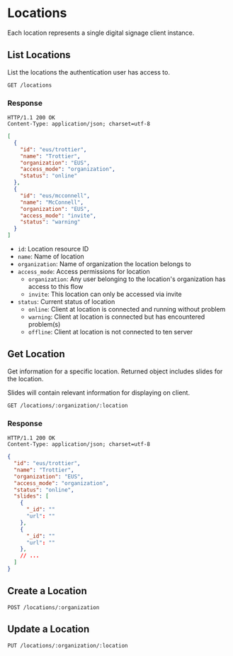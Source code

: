 # Locations

Each location represents a single digital signage client instance.

## List Locations
List the locations the authentication user has access to.

```
GET /locations
```

### Response
```
HTTP/1.1 200 OK
Content-Type: application/json; charset=utf-8
```
```json
[
  {
    "id": "eus/trottier",
    "name": "Trottier",
    "organization": "EUS",
    "access_mode": "organization",
    "status": "online"
  },
  {
    "id": "eus/mcconnell",
    "name": "McConnell",
    "organization": "EUS",
    "access_mode": "invite",
    "status": "warning"
  }
]
```

- `id`: Location resource ID
- `name`: Name of location
- `organization`: Name of organization the location belongs to
- `access_mode`: Access permissions for location
  - `organization`: Any user belonging to the location's organization has access to this flow
  - `invite`: This location can only be accessed via invite
- `status`: Current status of location
  - `online`: Client at location is connected and running without problem
  - `warning`: Client at location is connected but has encountered problem(s)
  - `offline`: Client at location is not connected to ten server


## Get Location
Get information for a specific location. Returned object includes slides for the location.

Slides will contain relevant information for displaying on client.

```
GET /locations/:organization/:location
```

### Response
```
HTTP/1.1 200 OK
Content-Type: application/json; charset=utf-8
```
```json
{
  "id": "eus/trottier",
  "name": "Trottier",
  "organization": "EUS",
  "access_mode": "organization",
  "status": "online",
  "slides": [
    {
      "_id": ""
      "url": ""
    },
    {
      "_id": ""
      "url": ""
    },
    // ...
  ]
}
```


## Create a Location

```
POST /locations/:organization
```


## Update a Location

```
PUT /locations/:organization/:location
```